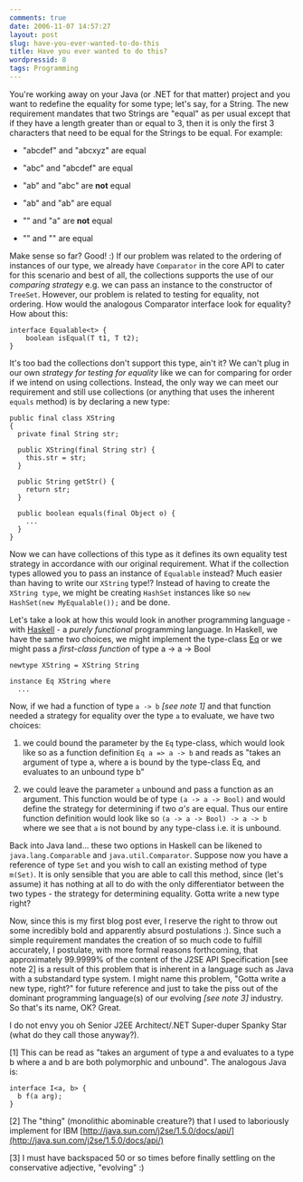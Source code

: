```yaml
---
comments: true
date: 2006-11-07 14:57:27
layout: post
slug: have-you-ever-wanted-to-do-this
title: Have you ever wanted to do this?
wordpressid: 8
tags: Programming
---
```


You're working away on your Java (or .NET for that matter) project and you want to redefine the equality for some type; let's say, for a String. The new requirement mandates that two Strings are "equal" as per usual except that if they have a length greater than or equal to 3, then it is only the first 3 characters that need to be equal for the Strings to be equal. For example:



	
  * "abcdef" and "abcxyz" are equal

	
  * "abc" and "abcdef" are equal

	
  * "ab" and "abc" are **not** equal

	
  * "ab" and "ab" are equal

	
  * "" and "a" are **not** equal

	
  * "" and "" are equal



Make sense so far? Good! :) If our problem was related to the ordering of instances of our type, we already have `Comparator` in the core API to cater for this scenario and best of all, the collections supports the use of our _comparing strategy_ e.g. we can pass an instance to the constructor of `TreeSet`. However, our problem is related to testing for equality, not ordering. How would the analogous Comparator interface look for equality? How about this:


    
~~~{.Java}
interface Equalable<t> {
    boolean isEqual(T t1, T t2);
}
~~~



It's too bad the collections don't support this type, ain't it? We can't plug in our own _strategy for testing for equality_ like we can for comparing for order if we intend on using collections. Instead, the only way we can meet our requirement and still use collections (or anything that uses the inherent `equals` method) is by declaring a new type:


    
~~~{.Java}
public final class XString
{
  private final String str;

  public XString(final String str) {
    this.str = str;
  }

  public String getStr() {
    return str;
  }

  public boolean equals(final Object o) {
    ...
  }
}
~~~



Now  we can have collections of this type as it defines its own equality test strategy in accordance with our original requirement. What if the collection types allowed you to pass an instance of `Equalable` instead? Much easier than having to write our `XString` type!? Instead of having to create the `XString type`, we might be creating `HashSet` instances like so `new HashSet(new MyEqualable());` and be done.

Let's take a look at how this would look in another programming language - with [Haskell](http://haskell.org/) - a _purely functional_ programming language. In Haskell, we have the same two choices, we might implement the type-class [Eq](http://haskell.org/ghc/docs/latest/html/libraries/base/Prelude.html#t%3AEq) or we might pass a _first-class function_ of type a -> a -> Bool


    
    
    newtype XString = XString String
    
    instance Eq XString where
      ...
    



Now, if we had a function of type `a -> b` _[see note 1]_ and that function needed a strategy for equality over the type `a` to evaluate, we have two choices:



  
  1. we could bound the parameter by the `Eq` type-class, which would look like so as a function definition `Eq a => a -> b` and reads as "takes an argument of type a, where a is bound by the type-class Eq, and evaluates to an unbound type b"

  
  2. we could leave the parameter `a` unbound and pass a function as an argument. This function would be of type `(a -> a -> Bool)` and would define the strategy for determining if two _a's_ are equal. Thus our entire function definition would look like so `(a -> a -> Bool) -> a -> b ` where we see that `a` is not bound by any type-class i.e. it is unbound.



Back into Java land... these two options in Haskell can be likened to `java.lang.Comparable` and `java.util.Comparator`. Suppose now you have a reference of type `Set` and you wish to call an existing method of type `m(Set)`. It is only sensible that you are able to call this method, since (let's assume) it has nothing at all to do with the only differentiator between the two types - the strategy for determining equality. Gotta write a new type right?

Now, since this is my first blog post ever, I reserve the right to throw out some incredibly bold and apparently absurd postulations :). Since such a simple requirement mandates the creation of so much code to fulfill accurately, I postulate, with more formal reasons forthcoming, that approximately 99.9999% of the content of the J2SE API Specification [see note 2] is a result of this problem that is inherent in a language such as Java with a substandard type system. I might name this problem, "Gotta write a new type, right?" for future reference and just to take the piss out of the dominant programming language(s) of our evolving _[see note 3]_ industry. So that's its name, OK? Great.

I do not envy you oh Senior J2EE Architect/.NET Super-duper Spanky Star (what do they call those anyway?).

[1] This can be read as "takes an argument of type a and evaluates to a type b where a and b are both polymorphic and unbound". The analogous Java is:

    
~~~{.Java}
interface I<a, b> {
  b f(a arg);
}
~~~



[2] The "thing" (monolithic abominable creature?) that I used to laboriously implement for IBM [http://java.sun.com/j2se/1.5.0/docs/api/](http://java.sun.com/j2se/1.5.0/docs/api/)

[3] I must have backspaced 50 or so times before finally settling on the conservative adjective, "evolving" :)
